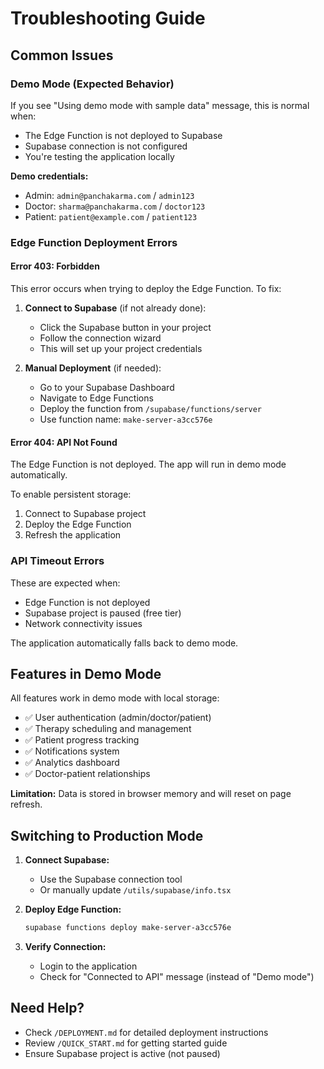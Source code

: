 # Troubleshooting Guide

## Common Issues

### Demo Mode (Expected Behavior)
If you see "Using demo mode with sample data" message, this is normal when:
- The Edge Function is not deployed to Supabase
- Supabase connection is not configured
- You're testing the application locally

**Demo credentials:**
- Admin: `admin@panchakarma.com` / `admin123`
- Doctor: `sharma@panchakarma.com` / `doctor123`  
- Patient: `patient@example.com` / `patient123`

### Edge Function Deployment Errors

#### Error 403: Forbidden
This error occurs when trying to deploy the Edge Function. To fix:

1. **Connect to Supabase** (if not already done):
   - Click the Supabase button in your project
   - Follow the connection wizard
   - This will set up your project credentials

2. **Manual Deployment** (if needed):
   - Go to your Supabase Dashboard
   - Navigate to Edge Functions
   - Deploy the function from `/supabase/functions/server`
   - Use function name: `make-server-a3cc576e`

#### Error 404: API Not Found
The Edge Function is not deployed. The app will run in demo mode automatically.

To enable persistent storage:
1. Connect to Supabase project
2. Deploy the Edge Function
3. Refresh the application

### API Timeout Errors
These are expected when:
- Edge Function is not deployed
- Supabase project is paused (free tier)
- Network connectivity issues

The application automatically falls back to demo mode.

## Features in Demo Mode

All features work in demo mode with local storage:
- ✅ User authentication (admin/doctor/patient)
- ✅ Therapy scheduling and management
- ✅ Patient progress tracking
- ✅ Notifications system
- ✅ Analytics dashboard
- ✅ Doctor-patient relationships

**Limitation:** Data is stored in browser memory and will reset on page refresh.

## Switching to Production Mode

1. **Connect Supabase:**
   - Use the Supabase connection tool
   - Or manually update `/utils/supabase/info.tsx`

2. **Deploy Edge Function:**
   ```bash
   supabase functions deploy make-server-a3cc576e
   ```

3. **Verify Connection:**
   - Login to the application
   - Check for "Connected to API" message (instead of "Demo mode")

## Need Help?

- Check `/DEPLOYMENT.md` for detailed deployment instructions
- Review `/QUICK_START.md` for getting started guide
- Ensure Supabase project is active (not paused)